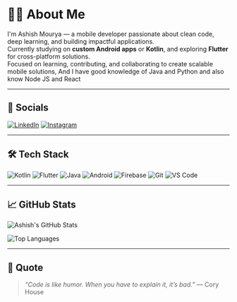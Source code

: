 # 🙋‍♂️ About Me

I'm Ashish Mourya — a mobile developer passionate about clean code, deep learning, and building impactful applications.  
Currently studying on **custom Android apps** or **Kotlin**, and exploring **Flutter** for cross-platform solutions.  
Focused on learning, contributing, and collaborating to create scalable mobile solutions, 
And I have good knowledge of Java and Python and also know Node JS and React

---

## 🔗 Socials

[![LinkedIn](https://img.shields.io/badge/-LinkedIn-blue?logo=linkedin&style=flat-square)](https://www.linkedin.com/in/Ashishmaurya)
[![Instagram](https://img.shields.io/badge/-Instagram-E4405F?logo=instagram&logoColor=white&style=flat-square)](https://www.instagram.com/ashish_mourya0005?igsh=dXgyeWtpdGE2MW1j)

---

## 🛠️ Tech Stack

![Kotlin](https://img.shields.io/badge/-Kotlin-7F52FF?style=flat-square&logo=kotlin&logoColor=white)
![Flutter](https://img.shields.io/badge/-Flutter-02569B?style=flat-square&logo=flutter&logoColor=white)
![Java](https://img.shields.io/badge/-Java-007396?style=flat-square&logo=java&logoColor=white)
![Android](https://img.shields.io/badge/-Android-3DDC84?style=flat-square&logo=android&logoColor=white)
![Firebase](https://img.shields.io/badge/-Firebase-FFCA28?style=flat-square&logo=firebase&logoColor=black)
![Git](https://img.shields.io/badge/-Git-F05032?style=flat-square&logo=git&logoColor=white)
![VS Code](https://img.shields.io/badge/-VS%20Code-007ACC?style=flat-square&logo=visual-studio-code&logoColor=white)

---

## 📈 GitHub Stats

![Ashish's GitHub Stats](https://github-readme-stats.vercel.app/api?username=ashishmourya&show_icons=true&theme=tokyonight)

![Top Languages](https://github-readme-stats.vercel.app/api/top-langs/?username=ashishmourya&layout=compact&theme=tokyonight)

---

## 💬 Quote

> *“Code is like humor. When you have to explain it, it’s bad.”* — Cory House

